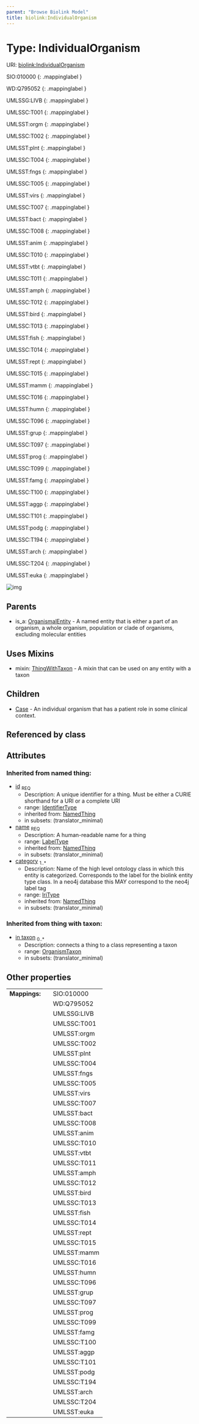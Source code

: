 ```yaml
---
parent: "Browse Biolink Model"
title: biolink:IndividualOrganism
---
```


# Type: IndividualOrganism




URI: [biolink:IndividualOrganism](https://w3id.org/biolink/vocab/IndividualOrganism)

SIO:010000
{: .mappinglabel }

WD:Q795052
{: .mappinglabel }

UMLSSG:LIVB
{: .mappinglabel }

UMLSSC:T001
{: .mappinglabel }

UMLSST:orgm
{: .mappinglabel }

UMLSSC:T002
{: .mappinglabel }

UMLSST:plnt
{: .mappinglabel }

UMLSSC:T004
{: .mappinglabel }

UMLSST:fngs
{: .mappinglabel }

UMLSSC:T005
{: .mappinglabel }

UMLSST:virs
{: .mappinglabel }

UMLSSC:T007
{: .mappinglabel }

UMLSST:bact
{: .mappinglabel }

UMLSSC:T008
{: .mappinglabel }

UMLSST:anim
{: .mappinglabel }

UMLSSC:T010
{: .mappinglabel }

UMLSST:vtbt
{: .mappinglabel }

UMLSSC:T011
{: .mappinglabel }

UMLSST:amph
{: .mappinglabel }

UMLSSC:T012
{: .mappinglabel }

UMLSST:bird
{: .mappinglabel }

UMLSSC:T013
{: .mappinglabel }

UMLSST:fish
{: .mappinglabel }

UMLSSC:T014
{: .mappinglabel }

UMLSST:rept
{: .mappinglabel }

UMLSSC:T015
{: .mappinglabel }

UMLSST:mamm
{: .mappinglabel }

UMLSSC:T016
{: .mappinglabel }

UMLSST:humn
{: .mappinglabel }

UMLSSC:T096
{: .mappinglabel }

UMLSST:grup
{: .mappinglabel }

UMLSSC:T097
{: .mappinglabel }

UMLSST:prog
{: .mappinglabel }

UMLSSC:T099
{: .mappinglabel }

UMLSST:famg
{: .mappinglabel }

UMLSSC:T100
{: .mappinglabel }

UMLSST:aggp
{: .mappinglabel }

UMLSSC:T101
{: .mappinglabel }

UMLSST:podg
{: .mappinglabel }

UMLSSC:T194
{: .mappinglabel }

UMLSST:arch
{: .mappinglabel }

UMLSSC:T204
{: .mappinglabel }

UMLSST:euka
{: .mappinglabel }

![img](http://yuml.me/diagram/nofunky;dir:TB/class/\[OrganismTaxon]<in%20taxon%200..*-%20\[IndividualOrganism&#124;id(i):identifier_type;name(i):label_type;category(i):iri_type%20%2B],%20\[IndividualOrganism]uses%20-.->\[ThingWithTaxon],%20\[IndividualOrganism]^-\[Case],%20\[OrganismalEntity]^-\[IndividualOrganism])

## Parents

 *  is_a: [OrganismalEntity](OrganismalEntity.md) - A named entity that is either a part of an organism, a whole organism, population or clade of organisms, excluding molecular entities

## Uses Mixins

 *  mixin: [ThingWithTaxon](ThingWithTaxon.md) - A mixin that can be used on any entity with a taxon

## Children

 * [Case](Case.md) - An individual organism that has a patient role in some clinical context.

## Referenced by class


## Attributes


### Inherited from named thing:

 * [id](id.md)  <sub>REQ</sub>
    * Description: A unique identifier for a thing. Must be either a CURIE shorthand for a URI or a complete URI
    * range: [IdentifierType](types/IdentifierType.md)
    * inherited from: [NamedThing](NamedThing.md)
    * in subsets: (translator_minimal)
 * [name](name.md)  <sub>REQ</sub>
    * Description: A human-readable name for a thing
    * range: [LabelType](types/LabelType.md)
    * inherited from: [NamedThing](NamedThing.md)
    * in subsets: (translator_minimal)
 * [category](category.md)  <sub>1..*</sub>
    * Description: Name of the high level ontology class in which this entity is categorized. Corresponds to the label for the biolink entity type class. In a neo4j database this MAY correspond to the neo4j label tag
    * range: [IriType](types/IriType.md)
    * inherited from: [NamedThing](NamedThing.md)
    * in subsets: (translator_minimal)

### Inherited from thing with taxon:

 * [in taxon](in_taxon.md)  <sub>0..*</sub>
    * Description: connects a thing to a class representing a taxon
    * range: [OrganismTaxon](OrganismTaxon.md)
    * in subsets: (translator_minimal)

## Other properties

|  |  |  |
| --- | --- | --- |
| **Mappings:** | | SIO:010000 |
|  | | WD:Q795052 |
|  | | UMLSSG:LIVB |
|  | | UMLSSC:T001 |
|  | | UMLSST:orgm |
|  | | UMLSSC:T002 |
|  | | UMLSST:plnt |
|  | | UMLSSC:T004 |
|  | | UMLSST:fngs |
|  | | UMLSSC:T005 |
|  | | UMLSST:virs |
|  | | UMLSSC:T007 |
|  | | UMLSST:bact |
|  | | UMLSSC:T008 |
|  | | UMLSST:anim |
|  | | UMLSSC:T010 |
|  | | UMLSST:vtbt |
|  | | UMLSSC:T011 |
|  | | UMLSST:amph |
|  | | UMLSSC:T012 |
|  | | UMLSST:bird |
|  | | UMLSSC:T013 |
|  | | UMLSST:fish |
|  | | UMLSSC:T014 |
|  | | UMLSST:rept |
|  | | UMLSSC:T015 |
|  | | UMLSST:mamm |
|  | | UMLSSC:T016 |
|  | | UMLSST:humn |
|  | | UMLSSC:T096 |
|  | | UMLSST:grup |
|  | | UMLSSC:T097 |
|  | | UMLSST:prog |
|  | | UMLSSC:T099 |
|  | | UMLSST:famg |
|  | | UMLSSC:T100 |
|  | | UMLSST:aggp |
|  | | UMLSSC:T101 |
|  | | UMLSST:podg |
|  | | UMLSSC:T194 |
|  | | UMLSST:arch |
|  | | UMLSSC:T204 |
|  | | UMLSST:euka |

